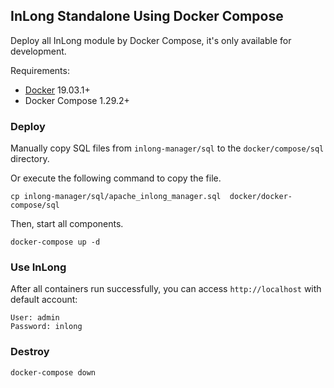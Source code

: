 ## InLong Standalone Using Docker Compose

Deploy all InLong module by Docker Compose, it's only available for development.

Requirements:

- [Docker](https://docs.docker.com/engine/install/) 19.03.1+
- Docker Compose 1.29.2+

### Deploy

Manually copy SQL files from `inlong-manager/sql` to the `docker/compose/sql` directory.

Or execute the following command to copy the file.

```shell
cp inlong-manager/sql/apache_inlong_manager.sql  docker/docker-compose/sql
```

Then, start all components.

```shell
docker-compose up -d
```

### Use InLong

After all containers run successfully, you can access `http://localhost` with default account:

```shell
User: admin
Password: inlong
```

### Destroy

```shell
docker-compose down
```
